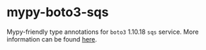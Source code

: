 # mypy-boto3-sqs

Mypy-friendly type annotations for `boto3` 1.10.18 `sqs` service.
More information can be found [here](https://github.com/vemel/mypy_boto3).